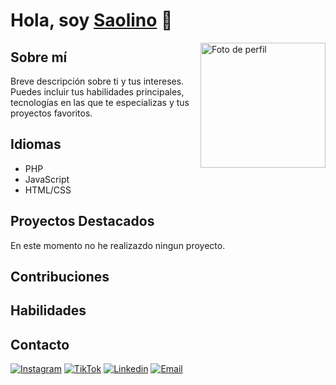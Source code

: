 # Hola, soy [Saolino](https://github.com/tu-nombre) 👋

<img align="right" width="200" src="https://i.pinimg.com/236x/5c/03/9e/5c039e1ea0786714b7f23f2af7cfefa8.jpg" alt="Foto de perfil">

## Sobre mí

Breve descripción sobre ti y tus intereses. Puedes incluir tus habilidades principales, tecnologías en las que te especializas y tus proyectos favoritos.

## Idiomas

- PHP
- JavaScript
- HTML/CSS

## Proyectos Destacados

En este momento no he realizazdo ningun proyecto.

## Contribuciones




## Habilidades



## Contacto
[![Instagram](https://img.shields.io/badge/-Instagram-E4405F?style=flat-square&logo=instagram&logoColor=white&link=https://www.instagram.com/tu-usuario-de-instagram)](https://www.instagram.com/@koldo_urr)
[![TikTok](https://img.shields.io/badge/-TikTok-000000?style=flat-square&logo=tiktok&logoColor=white&link=https://www.tiktok.com/@tu-usuario-de-tiktok)](https://www.tiktok.com/@koldo_urr)
[![Linkedin](https://img.shields.io/badge/-LinkedIn-blue?style=flat-square&logo=Linkedin&logoColor=white&link=https://www.linkedin.com/in/tu-nombre)](https://www.linkedin.com/in/tu-nombre)
[![Email](https://img.shields.io/badge/-Email-D14836?style=flat-square&logo=gmail&logoColor=white&link=mailto:koldourroz@gmail.com)](mailto:tu-koldourroz@gmail.com)
